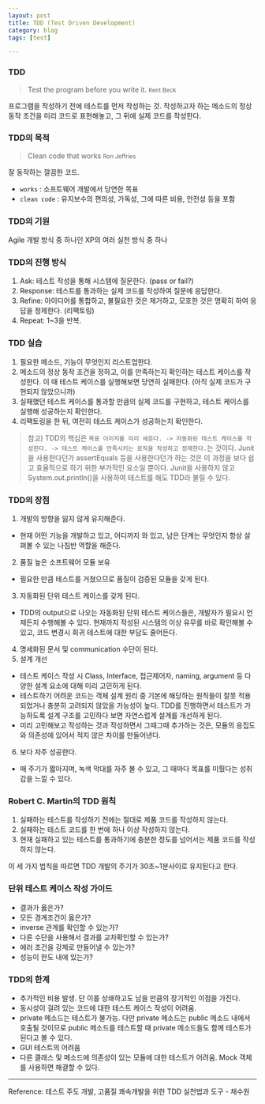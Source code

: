 ```yaml
---
layout: post
title: TDD (Test Driven Development)
category: blog
tags: [test]

---
```


### TDD
> Test the program before you write it.
<small> Kent Beck</small>

프로그램을 작성하기 전에 테스트를 먼저 작성하는 것.
작성하고자 하는 메소드의 정상 동작 조건을 미리 코드로 표현해놓고, 그 뒤에 실제 코드를 작성한다.

<!-- more -->

### TDD의 목적
> Clean code that works
<small>Ron Jeffries</small>

잘 동작하는 깔끔한 코드.

- `works` : 소프트웨어 개발에서 당연한 목표
- `clean code` : 유지보수의 편의성, 가독성, 그에 따른 비용, 안전성 등을 포함

### TDD의 기원
Agile 개발 방식 중 하나인 XP의 여러 실천 방식 중 하나

### TDD의 진행 방식
1. Ask: 테스트 작성을 통해 시스템에 질문한다. (pass or fail?)
2. Response: 테스트를 통과하는 실제 코드를 작성하여 질문에 응답한다.
3. Refine: 아이디어를 통합하고, 불필요한 것은 제거하고, 모호한 것은 명확히 하여 응답을 정제한다. (리팩토링)
4. Repeat: 1~3을 반복.


### TDD 실습
1. 필요한 메소드, 기능이 무엇인지 리스트업한다.
2. 메소드의 정상 동작 조건을 정하고, 이를 만족하는지 확인하는 테스트 케이스를 작성한다. 이 때 테스트 케이스를 실행해보면 당연히 실패한다. (아직 실제 코드가 구현되지 않았으니까)
3. 실패했던 테스트 케이스를 통과할 만큼의 실제 코드를 구현하고, 테스트 케이스를 실행해 성공하는지 확인한다.
4. 리팩토링을 한 뒤, 여전히 테스트 케이스가 성공하는지 확인한다.

> 참고) TDD의 핵심은 `목표 이미지를 미리 세운다. -> 자동화된 테스트 케이스를 작성한다. -> 테스트 케이스를 만족시키는 로직을 작성하고 정제한다.`는 것이다. Junit을 사용한다던가 assertEquals 등을 사용한다던가 하는 것은 이 과정을 보다 쉽고 효율적으로 하기 위한 부가적인 요소일 뿐이다. Junit을 사용하지 않고 System.out.println()을 사용하여 테스트를 해도 TDD라 불릴 수 있다.

### TDD의 장점
1. 개발의 방향을 잃지 않게 유지해준다.
 - 현재 어떤 기능을 개발하고 있고, 어디까지 와 있고, 남은 단계는 무엇인지 항상 살펴볼 수 있는 나침반 역할을 해준다.
2. 품질 높은 소프트웨어 모듈 보유
 - 필요한 만큼 테스트를 거쳤으므로 품질이 검증된 모듈을 갖게 된다.
3. 자동화된 단위 테스트 케이스를 갖게 된다.
 - TDD의 output으로 나오는 자동화된 단위 테스트 케이스들은, 개발자가 필요시 언제든지 수행해볼 수 있다. 현재까지 작성된 시스템의 이상 유무를 바로 확인해볼 수 있고, 코드 변경시 회귀 테스트에 대한 부담도 줄어든다.
4. 명세화된 문서 및 communication 수단이 된다.
5. 설계 개선
 - 테스트 케이스 작성 시 Class, Interface, 접근제어자, naming, argument 등 다양한 설계 요소에 대해 미리 고민하게 된다.
 - 테스트하기 어려운 코드는 객체 설계 원리 중 기본에 해당하는 원칙들이 잘못 적용되었거나 충분히 고려되지 않았을 가능성이 높다. TDD를 진행하면서 테스트가 가능하도록 설계 구조를 고민하다 보면 자연스럽계 설계를 개선하게 된다.
 - 미리 고민해보고 작성하는 것과 작성하면서 그때그때 추가하는 것은, 모듈의 응집도와 의존성에 있어서 적지 않은 차이를 만들어낸다.
6. 보다 자주 성공한다.
 - 매 주기가 짧아지며, 녹색 막대를 자주 볼 수 있고, 그 때마다 목표를 미뤘다는 성취감을 느낄 수 있다.

### Robert C. Martin의 TDD 원칙
1. 실패하는 테스트를 작성하기 전에는 절대로 제품 코드를 작성하지 않는다.
2. 실패하는 테스트 코드를 한 번에 하나 이상 작성하지 않는다.
3. 현재 실패하고 있는 테스트를 통과하기에 충분한 정도를 넘어서는 제품 코드를 작성하지 않는다.

이 세 가지 법칙을 따르면 TDD 개발의 주기가 30초~1분사이로 유지된다고 한다.


### 단위 테스트 케이스 작성 가이드
- 결과가 옳은가?
- 모든 경계조건이 옳은가?
- inverse 관계를 확인할 수 있는가?
- 다른 수단을 사용해서 결과를 교차확인할 수 있는가?
- 에러 조건을 강제로 만들어낼 수 있는가?
- 성능이 한도 내에 있는가?

### TDD의 한계
- 추가적인 비용 발생. 단 이를 상쇄하고도 남을 만큼의 장기적인 이점을 가진다.
- 동시성이 걸려 있는 코드에 대한 테스트 케이스 작성이 어려움.
- private 메소드는 테스트가 불가능. 다만 private 메소드는 public 메소드 내에서 호출될 것이므로 public 메소드를 테스트할 때 private 메소드들도 함께 테스트가 된다고 볼 수 있다.
- GUI 테스트의 어려움
- 다른 클래스 및 메소드에 의존성이 있는 모듈에 대한 테스트가 어려움. Mock 객체를 사용하면 해결할 수 있다.

---

Reference: 테스트 주도 개발, 고품질 쾌속개발을 위한 TDD 실천법과 도구 - 채수원